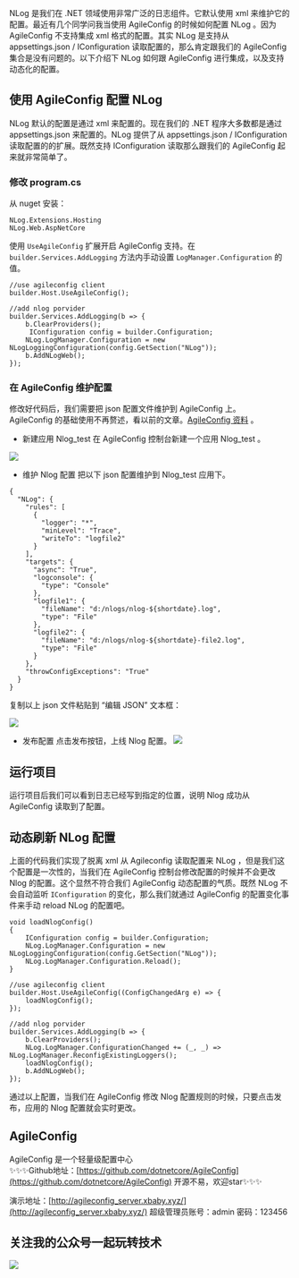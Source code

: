 NLog 是我们在 .NET 领域使用非常广泛的日志组件。它默认使用 xml 来维护它的配置。最近有几个同学问我当使用 AgileConfig 的时候如何配置 NLog 。因为 AgileConfig 不支持集成 xml 格式的配置。其实 NLog 是支持从 appsettings.json / IConfiguration 读取配置的，那么肯定跟我们的 AgileConfig 集合是没有问题的。以下介绍下 NLog 如何跟 AgileConfig 进行集成，以及支持动态化的配置。
## 使用 AgileConfig 配置 NLog
NLog 默认的配置是通过 xml 来配置的。现在我们的 .NET 程序大多数都是通过 appsettings.json 来配置的。NLog 提供了从 appsettings.json / IConfiguration 读取配置的的扩展。既然支持 IConfiguration 读取那么跟我们的 AgileConfig 起来就非常简单了。

### 修改 program.cs 

从 nuget 安装：
```
NLog.Extensions.Hosting
NLog.Web.AspNetCore
``` 
使用 `UseAgileConfig` 扩展开启 AgileConfig 支持。在 `builder.Services.AddLogging` 方法内手动设置 `LogManager.Configuration` 的值。
```
//use agileconfig client
builder.Host.UseAgileConfig();

//add nlog porvider
builder.Services.AddLogging(b => {
    b.ClearProviders();
     IConfiguration config = builder.Configuration;
    NLog.LogManager.Configuration = new NLogLoggingConfiguration(config.GetSection("NLog"));
    b.AddNLogWeb();
});
```
### 在 AgileConfig 维护配置
修改好代码后，我们需要把 json 配置文件维护到 AgileConfig 上。   
AgileConfig 的基础使用不再赘述，看以前的文章。[AgileConfig 资料](https://github.com/dotnetcore/AgileConfig) 。

- 新建应用 Nlog_test
在 AgileConfig 控制台新建一个应用 Nlog_test 。
     
![](https://static.xbaby.xyz/%E5%BE%AE%E4%BF%A1%E6%88%AA%E5%9B%BE_20220517171743.png)

- 维护 Nlog 配置
把以下 json 配置维护到 Nlog_test 应用下。
```
{
  "NLog": {
    "rules": [
      {
        "logger": "*",
        "minLevel": "Trace",
        "writeTo": "logfile2"
      }
    ],
    "targets": {
      "async": "True",
      "logconsole": {
        "type": "Console"
      },
      "logfile1": {
        "fileName": "d:/nlogs/nlog-${shortdate}.log",
        "type": "File"
      },
      "logfile2": {
        "fileName": "d:/nlogs/nlog-${shortdate}-file2.log",
        "type": "File"
      }
    },
    "throwConfigExceptions": "True"
  }
}
```
复制以上 json 文件粘贴到 “编辑 JSON” 文本框：

![](https://static.xbaby.xyz/%E5%BE%AE%E4%BF%A1%E6%88%AA%E5%9B%BE_20220517171829.png) 
- 发布配置
点击发布按钮，上线 Nlog 配置。
![](https://static.xbaby.xyz/%E5%BE%AE%E4%BF%A1%E6%88%AA%E5%9B%BE_20220517171906.png)
## 运行项目
运行项目后我们可以看到日志已经写到指定的位置，说明 Nlog 成功从 AgileConfig 读取到了配置。

## 动态刷新 NLog 配置
上面的代码我们实现了脱离 xml 从 Agileconfig 读取配置来 NLog ，但是我们这个配置是一次性的，当我们在 AgileConfig 控制台修改配置的时候并不会更改 Nlog 的配置。这个显然不符合我们 AgileConfig 动态配置的气质。既然 NLog 不会自动监听 `IConfiguration` 的变化，那么我们就通过 AgileConfig 的配置变化事件来手动 reload NLog 的配置吧。
```
void loadNlogConfig()
{
    IConfiguration config = builder.Configuration;
    NLog.LogManager.Configuration = new NLogLoggingConfiguration(config.GetSection("NLog"));
    NLog.LogManager.Configuration.Reload();
}

//use agileconfig client
builder.Host.UseAgileConfig((ConfigChangedArg e) => {
    loadNlogConfig();
});

//add nlog porvider
builder.Services.AddLogging(b => {
    b.ClearProviders();
    NLog.LogManager.ConfigurationChanged += (_, _) => NLog.LogManager.ReconfigExistingLoggers();
    loadNlogConfig();
    b.AddNLogWeb();
});
```
通过以上配置，当我们在 AgileConfig 修改 Nlog 配置规则的时候，只要点击发布，应用的 Nlog 配置就会实时更改。

## AgileConfig
AgileConfig 是一个轻量级配置中心   
✨✨✨Github地址：[https://github.com/dotnetcore/AgileConfig](https://github.com/dotnetcore/AgileConfig)  开源不易，欢迎star✨✨✨   

演示地址：[http://agileconfig_server.xbaby.xyz/](http://agileconfig_server.xbaby.xyz/)  超级管理员账号：admin 密码：123456   

## 关注我的公众号一起玩转技术   

![](https://static.xbaby.xyz/qrcode.jpg)